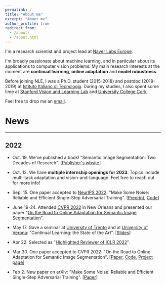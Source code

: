 ```yaml
---
permalink: /
title: "About me"
excerpt: "About me"
author_profile: true
redirect_from: 
  - /about/
  - /about.html
---
```


I'm a research scientist and project lead at [Naver Labs Europe](https://europe.naverlabs.com/).

I'm broadly passionate about machine learning, and in particular about its applications to computer vision problems. My main research interests at the moment are **continual learning**, **online adaptation** and **model robustness**.

Before joining NLE, I was a Ph.D. student (2015-2018) and postdoc (2018-2019) at [Istituto Italiano di Tecnologia](https://www.iit.it). During my studies, I also spent some time at [Stanford Vision and Learning Lab](http://svl.stanford.edu/) and [University College Cork](https://www.ucc.ie/en/).

Feel free to drop me an [email](mailto:riccardo.volpi@naverlabs.com).

# News
---

## 2022

- Oct. 19. We've published a book! "Semantic Image Segmentation: Two Decades of Research". [[Publisher's wbsite](https://www.nowpublishers.com/article/Details/CGV-095)]

- Oct. 12. We have **multiple internship openings for 2023**. Topics include multi-task adaptation and vision-and-language. Feel free to reach out for more info!

- Sep. 15. One paper accepted to [NeurIPS 2022](https://nips.cc): "Make Some Noise: Reliable and Efficient Single-Step Adversarial Training". [[Preprint](https://arxiv.org/abs/2202.01181), [Code](https://github.com/pdejorge/N-FGSM)]

- June 19-24. Attended [CVPR 2022](https://cvpr2022.thecvf.com) in New Orleans and presented our paper "[On the Road to Online Adaptation for Semantic Image Segmentation](https://openaccess.thecvf.com/content/CVPR2022/html/Volpi_On_the_Road_to_Online_Adaptation_for_Semantic_Image_Segmentation_CVPR_2022_paper.html)".

- May 17. Gave a seminar at [University of Trento](http://mhug.disi.unitn.it/) and at [University of Verona](https://www.univr.it/en/international): "Continual Learning: the State of the Art". [[Slides](https://ricvolpi.github.io/files/continual_learning_seminar.pptx)]

- Apr 22. Selected as "[Highlighted Reviewer of ICLR 2022](https://iclr.cc/Conferences/2022/Reviewers)".

- Mar 30. One paper accepted to CVPR 2022: "On the Road to Online Adaptation for Semantic Image Segmentation". [[Paper](https://arxiv.org/abs/2203.16195), [Code](https://github.com/naver/oasis), [Project page](https://europe.naverlabs.com/research/computer-vision/oasis/)]

- Feb 2. New paper on arXiv: "Make Some Noise: Reliable and Efficient Single-Step Adversarial Training". [[Paper](https://arxiv.org/abs/2202.01181)]
